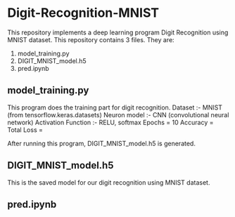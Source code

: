# Digit-Recognition-MNIST

This repository implements a deep learning program Digit Recognition using MNIST dataset.
This repository contains 3 files. They are:
1. model_training.py
2. DIGIT_MNIST_model.h5
3. pred.ipynb

## model_training.py
  This program does the training part for digit recognition.
  Dataset              :-   MNIST (from tensorflow.keras.datasets)
  Neuron model         :-   CNN (convolutional neural network)
  Activation Function  :-   RELU, softmax
  Epochs               =    10
  Accuracy             =    
  Total Loss           =    

  After running this program, DIGIT_MNIST_model.h5 is generated.

## DIGIT_MNIST_model.h5
  This is the saved model for our digit recognition using MNIST dataset.

## pred.ipynb
  
